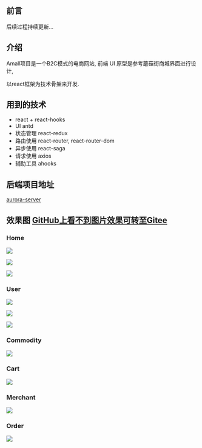 ## 前言

后续过程持续更新...

## 介绍

Amall项目是一个B2C模式的电商网站, 前端 UI 原型是参考蘑菇街商城界面进行设计, 

以react框架为技术骨架来开发.

## 用到的技术

- react + react-hooks
- UI   antd
- 状态管理 react-redux
- 路由使用 react-router, react-router-dom
- 异步使用 react-saga
- 请求使用 axios
- 辅助工具 ahooks

## 后端项目地址

[aurora-server](https://github.com/kyralo/aurora-server)

## 效果图 [GitHub上看不到图片效果可转至Gitee](https://gitee.com/kyralo/amall-web)


### Home

![](https://cdn.jsdelivr.net/gh/kyralo/amall-web/screenshot/home-1.png)

![](https://cdn.jsdelivr.net/gh/kyralo/amall-web/screenshot/home-2.png)

![](https://cdn.jsdelivr.net/gh/kyralo/amall-web/screenshot/home-3.png)



### User

![](https://cdn.jsdelivr.net/gh/kyralo/amall-web/screenshot/user-1.png)

![](https://cdn.jsdelivr.net/gh/kyralo/amall-web/screenshot/user-2.png)

![](https://cdn.jsdelivr.net/gh/kyralo/amall-web/screenshot/user-3.png)

### Commodity
![](https://cdn.jsdelivr.net/gh/kyralo/amall-web/screenshot/co-1.png)

### Cart

![](https://cdn.jsdelivr.net/gh/kyralo/amall-web/screenshot/cart-1.png)

### Merchant

![](https://cdn.jsdelivr.net/gh/kyralo/amall-web/screenshot/merchant-1.png)

### Order

![](https://cdn.jsdelivr.net/gh/kyralo/amall-web/screenshot/order-1.png)
